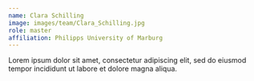 ```yaml
---
name: Clara Schilling
image: images/team/Clara_Schilling.jpg
role: master
affiliation: Philipps University of Marburg
---
```


Lorem ipsum dolor sit amet, consectetur adipiscing elit, sed do eiusmod tempor incididunt ut labore et dolore magna aliqua.
